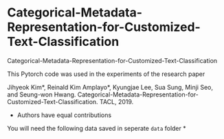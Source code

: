 # Categorical-Metadata-Representation-for-Customized-Text-Classification

Categorical-Metadata-Representation-for-Customized-Text-Classification

This Pytorch code was used in the experiments of the research paper

Jihyeok Kim*, Reinald Kim Amplayo*, Kyungjae Lee, Sua Sung, Minji Seo, and Seung-won Hwang. Categorical-Metadata-Representation-for-Customized-Text-Classification. TACL, 2019.
* Authors have equal contributions

You will need the following data saved in seperate `data` folder
* 
